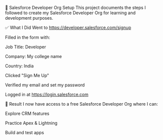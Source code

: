 🚀 Salesforce Developer Org Setup
This project documents the steps I followed to create my Salesforce Developer Org for learning and development purposes.

✅ What I Did
Went to https://developer.salesforce.com/signup

Filled in the form with:

Job Title: Developer

Company: My college name

Country: India

Clicked "Sign Me Up"

Verified my email and set my password

Logged in at https://login.salesforce.com

🎯 Result
I now have access to a free Salesforce Developer Org where I can:

Explore CRM features

Practice Apex & Lightning

Build and test apps


